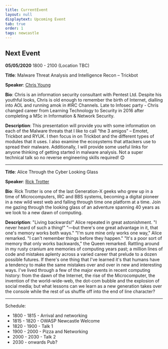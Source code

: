 ```yaml
---
title: CurrentEvent
layout: null
displaytext: Upcoming Event
tab: true
order: 1
tags: newcastle
---
```


## Next Event

**05/05/2020** 1800 - 2100 (Location TBC)

**Title**: Malware Threat Analysis and Intelligence Recon – Trickbot

**Speaker**: [Chris Young](https://twitter.com/__shabab__)

**Bio**: Chris is an information security consultant with Pentest Ltd.  Despite his youthful looks, Chris is old enough to remember the birth of Internet, dialling into AOL and running amok in #IRC Channels. Late to Infosec party - Chris changed career from Learning Technology to Security in 2016 after completing a MSc in Information & Network Security.

**Description**: This presentation will provide you with some information on each of the Malware threats that I like to call “the 3 amigos” – Emotet, Trickbot and RYUK.  I then focus in on Trickbot and the different types of modules that it uses.  I also examine the ecosystems that attackers use to spread their malware. Additionally, I will provide some useful links for anyone thinking of getting started in malware analysis. Not a super technical talk so no reverse engineering skills required! 😊


---

**Title**: Alice Through the Cyber Looking Glass

**Speaker**: [Rick Trotter](https://twitter.com/the_gingercoder)

**Bio**: Rick Trotter is one of the last Generation-X geeks who grew up in a time of Microcomputers, IRC and BBS systems, becoming a digital pioneer in a new wild west web and falling through time one platform at a time. Join me gazing through the looking glass of an adventure spanning 40 years as we look to a new dawn of computing.

**Description**: "Living backwards!" Alice repeated in great astonishment. "I never heard of such a thing!"
"—but there's one great advantage in it, that one's memory works both ways."
"I'm sure mine only works one way," Alice remarked. "I can't remember things before they happen."
"It's a poor sort of memory that only works backwards," the Queen remarked.
Rattling around in my rusty cranium are memories of computing years past; a million lines of code and mistakes aplenty across a varied career that prelude to a dozen possible futures. If there's one thing that I've learned it's that humans have a tendency to make the same mistakes over and over in new and interesting ways. I've lived through a few of the major events in recent computing history: from the dawn of the Internet, the rise of the Microcomputer, the invention of the world-wide-web, the dot-com bubble and the explosion of social media; but what lessons can we learn as a new generation takes over the console while the rest of us shuffle off into the end of line character?

---

Schedule:

* 1800 - 1815 - Arrival and networking
* 1815 - 1820 - OWASP Newcastle Welcome
* 1820 - 1900 - Talk 1 
* 1900 - 2000 - Pizza and Networking
* 2000 - 2030 - Talk 2
* 2030 - onwards Pub?

